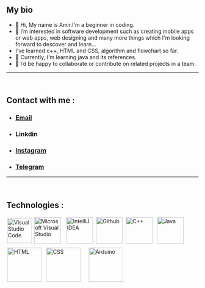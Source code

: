 ## My bio 

- 👋 Hi, My name is Amir.I'm a beginner in coding.
- 👀 I’m interested in software development such as creating mobile apps or web apps, web designing and many more things which I'm looking forward to descover and learn...
- I've learned c++, HTML and CSS, algorithm and flowchart so far.
- 🌱 Currently, I'm learning java and its references.
- 💞️ I’d be happy to collaborate or contribute on related projects in a team.
---
<br>

## Contact with me : 
- ### <a href="mailto:shivasokhana@gmail.com">Email</a> 
- ### <a hre="www.linkedin.com/in/AmirShivasokhan">Linkdin</a>  
- ### <a href="http://instagram.com/amircorps">  Instagram</a>
- ### <a href="http://telegram.me/ASH_ITIS" >Telegram </a>
---
<br>

## Technologies :

<img src="https://upload.wikimedia.org/wikipedia/commons/thumb/9/9a/Visual_Studio_Code_1.35_icon.svg/2048px-Visual_Studio_Code_1.35_icon.svg.png" alt="Visual Studio Code" width="65" style="margin:2px;" align=center> 
<img src="https://1000logos.net/wp-content/uploads/2020/08/Visual-Studio-Logo.png" alt="Microsoft Visual Studio" height ="70" style="margin:" align=center> &nbsp
<img src="https://upload.wikimedia.org/wikipedia/commons/thumb/9/9c/IntelliJ_IDEA_Icon.svg/1200px-IntelliJ_IDEA_Icon.svg.png" width="70" alt="IntelliJ IDEA" style="margin:2px;"align=center> 
<img src="https://loghi-famosi.com/wp-content/uploads/2021/01/GitHub-Logo.png" alt="Github" height="70" style="margin:2px;"align=center>
<img src="https://upload.wikimedia.org/wikipedia/commons/thumb/1/18/ISO_C%2B%2B_Logo.svg/306px-ISO_C%2B%2B_Logo.svg.png" alt="C++" height ="70" style="margin:2px;" align=center>&nbsp
<img src="https://brandslogos.com/wp-content/uploads/images/large/java-logo-1.png" alt="Java" height="70" style="margin:2px;;"align=center>&nbsp
<img src="https://upload.wikimedia.org/wikipedia/commons/thumb/6/61/HTML5_logo_and_wordmark.svg/512px-HTML5_logo_and_wordmark.svg.png" alt="HTML" width="90" style="margin:2px;"align=center>&nbsp
<img src="https://upload.wikimedia.org/wikipedia/commons/thumb/d/d5/CSS3_logo_and_wordmark.svg/1452px-CSS3_logo_and_wordmark.svg.png" alt="CSS" height="90" style="margin:2px;" hspace="20" align=center > &nbsp
<img src="https://brandslogos.com/wp-content/uploads/images/large/arduino-logo-1.png" alt="Arduino" width="90" style="margin:8px;" align=center >&nbsp
